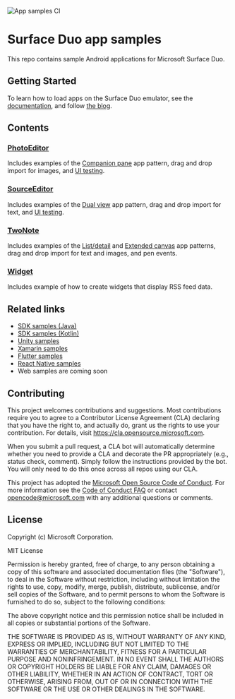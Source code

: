 ![App samples CI](https://github.com/microsoft/surface-duo-app-samples/workflows/App%20samples%20CI/badge.svg)

# Surface Duo app samples

This repo contains sample Android applications for Microsoft Surface Duo.

## Getting Started

To learn how to load apps on the Surface Duo emulator, see the [documentation](https://docs.microsoft.com/dual-screen/android), and follow [the blog](https://devblogs.microsoft.com/surface-duo).

## Contents

### [PhotoEditor](https://github.com/microsoft/surface-duo-app-samples/tree/main/PhotoEditor)

Includes examples of the [Companion pane](https://docs.microsoft.com/dual-screen/introduction#dual-view) app pattern, drag and drop import for images, and [UI testing](https://docs.microsoft.com/dual-screen/android/espresso-ui-tests).

### [SourceEditor](https://github.com/microsoft/surface-duo-app-samples/tree/main/SourceEditor)

Includes examples of the [Dual view](https://docs.microsoft.com/dual-screen/introduction#dual-view) app pattern, drag and drop import for text, and [UI testing](https://docs.microsoft.com/dual-screen/android/espresso-ui-tests).

### [TwoNote](https://github.com/microsoft/surface-duo-app-samples/tree/main/TwoNote)

Includes examples of the [List/detail](https://docs.microsoft.com/dual-screen/introduction#extended-canvas) and [Extended canvas](https://docs.microsoft.com/dual-screen/introduction#extended-canvas) app patterns, drag and drop import for text and images, and pen events.

### [Widget](https://github.com/microsoft/surface-duo-app-samples/tree/main/Widget)

Includes example of how to create widgets that display RSS feed data.

## Related links

- [SDK samples (Java)](https://github.com/microsoft/surface-duo-sdk-samples)
- [SDK samples (Kotlin)](https://github.com/microsoft/surface-duo-sdk-samples-kotlin)
- [Unity samples](https://github.com/microsoft/surface-duo-sdk-unity-samples)
- [Xamarin samples](https://github.com/microsoft/surface-duo-sdk-xamarin-samples)
- [Flutter samples](https://github.com/microsoft/surface-duo-sdk-samples-flutter)
- [React Native samples](https://github.com/microsoft/react-native-dualscreen)
- Web samples are coming soon

## Contributing

This project welcomes contributions and suggestions.  Most contributions require you to agree to a
Contributor License Agreement (CLA) declaring that you have the right to, and actually do, grant us
the rights to use your contribution. For details, visit https://cla.opensource.microsoft.com.

When you submit a pull request, a CLA bot will automatically determine whether you need to provide
a CLA and decorate the PR appropriately (e.g., status check, comment). Simply follow the instructions
provided by the bot. You will only need to do this once across all repos using our CLA.

This project has adopted the [Microsoft Open Source Code of Conduct](https://opensource.microsoft.com/codeofconduct/).
For more information see the [Code of Conduct FAQ](https://opensource.microsoft.com/codeofconduct/faq/) or
contact [opencode@microsoft.com](mailto:opencode@microsoft.com) with any additional questions or comments.

## License

Copyright (c) Microsoft Corporation.

MIT License

Permission is hereby granted, free of charge, to any person obtaining a copy of this software and associated documentation files (the "Software"), to deal in the Software without restriction, including without limitation the rights to use, copy, modify, merge, publish, distribute, sublicense, and/or sell copies of the Software, and to permit persons to whom the Software is furnished to do so, subject to the following conditions:

The above copyright notice and this permission notice shall be included in all copies or substantial portions of the Software.

THE SOFTWARE IS PROVIDED AS IS, WITHOUT WARRANTY OF ANY KIND, EXPRESS OR IMPLIED, INCLUDING BUT NOT LIMITED TO THE WARRANTIES OF MERCHANTABILITY, FITNESS FOR A PARTICULAR PURPOSE AND NONINFRINGEMENT. IN NO EVENT SHALL THE AUTHORS OR COPYRIGHT HOLDERS BE LIABLE FOR ANY CLAIM, DAMAGES OR OTHER LIABILITY, WHETHER IN AN ACTION OF CONTRACT, TORT OR OTHERWISE, ARISING FROM, OUT OF OR IN CONNECTION WITH THE SOFTWARE OR THE USE OR OTHER DEALINGS IN THE SOFTWARE.
